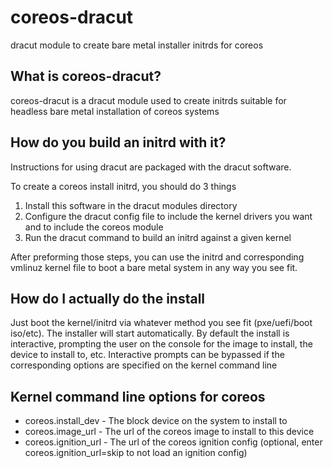 # coreos-dracut
dracut module to create bare metal installer initrds for coreos

## What is coreos-dracut?
coreos-dracut is a dracut module used to create initrds suitable for
headless bare metal installation of coreos systems

## How do you build an initrd with it?
Instructions for using dracut are packaged with the dracut software.

To create a coreos install initrd, you should do 3 things

1. Install this software in the dracut modules directory
2. Configure the dracut config file to include the kernel drivers you want and
   to include the coreos module
3. Run the dracut command to build an initrd against a given kernel

After preforming those steps, you can use the initrd and corresponding vmlinuz
kernel file to boot a bare metal system in any way you see fit.

## How do I actually do the install
Just boot the kernel/initrd via whatever method you see fit (pxe/uefi/boot
iso/etc).  The installer will start automatically.  By default the install is
interactive, prompting the user on the console for the image to install, the
device to install to, etc.  Interactive prompts can be bypassed if the
corresponding options are specified on the kernel command line

## Kernel command line options for coreos
* coreos.install_dev - The block device on the system to install to
* coreos.image_url - The url of the coreos image to install to this device
* coreos.ignition_url - The url of the coreos ignition config (optional, enter
  coreos.ignition_url=skip to not load an ignition config)
